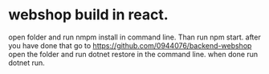 # webshop build in react.
open folder and run nmpm install in command line. Than run npm start.
after you have done that go to https://github.com/0944076/backend-webshop open the folder and run dotnet restore in the command line. when done run dotnet run. 

